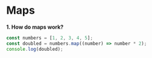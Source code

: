 # Maps

**1. How do maps work?** 

```javascript
const numbers = [1, 2, 3, 4, 5];
const doubled = numbers.map((number) => number * 2);
console.log(doubled);
```